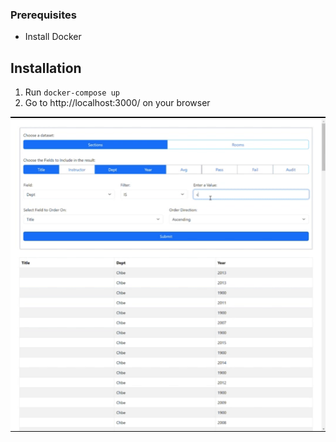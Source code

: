 ### Prerequisites
* Install Docker
## Installation
1. Run `docker-compose up`
2. Go to http://localhost:3000/ on your browser

![](https://github.com/phillipsngs/CampusExplorer/blob/update_readme/assets/CampusExplorerDemo.gif)
